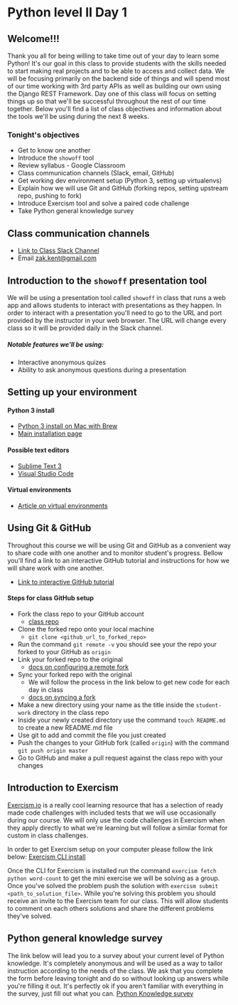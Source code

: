 # Python level II Day 1 

## Welcome!!!
Thank you all for being willing to take time out of your day to learn some Python! It's our goal in this class to provide students with the skills needed to start making real projects and to be able to access and collect data. We will be focusing primarily on the backend side of things and will spend most of our time working with 3rd party APIs as well as building our own using the Django REST Framework. Day one of this class will focus on setting things up so that we'll be successful throughout the rest of our time together. Below you'll find a list of class objectives and information about the tools we'll be using during the next 8 weeks. 

### Tonight's objectives
* Get to know one another
* Introduce the `showoff` tool
* Review syllabus - Google Classroom
* Class communication channels (Slack, email, GitHub)
* Get working dev environment setup (Python 3, setting up virtualenvs)
* Explain how we will use Git and GitHub (forking repos, setting upstream repo, pushing to fork)
* Introduce Exercism tool and solve a paired code challenge
* Take Python general knowledge survey

## Class communication channels
* [Link to Class Slack Channel](https://hackusummer2017.slack.com)
* Email zak.kent@gmail.com

## Introduction to the `showoff` presentation tool
We will be using a presentation tool called `showoff` in class that runs a web app and allows students to interact with presentations as they happen. In order to interact with a presentation you'll need to go to the URL and port provided by the instructor in your web browser. The URL will change every class so it will be provided daily in the Slack channel.  

##### Notable features we'll be using:
* Interactive anonymous quizes
* Ability to ask anonymous questions during a presentation

## Setting up your environment

#### Python 3 install
* [Python 3 install on Mac with Brew](http://python-guide-pt-br.readthedocs.io/en/latest/starting/install3/osx/)
* [Main installation page](https://www.python.org/downloads/)

#### Possible text editors
* [Sublime Text 3](https://www.sublimetext.com/3)
* [Visual Studio Code](https://code.visualstudio.com/)

#### Virtual environments
* [Article on virtual environments](https://realpython.com/blog/python/python-virtual-environments-a-primer/)

## Using Git & GitHub
Throughout this course we will be using Git and GitHub as a convenient way to share code with one another and to monitor student's progress. Bellow you'll find a link to an interactive GitHub tutorial and instructions for how we will share work with one another. 

* [Link to interactive GitHub tutorial](https://try.github.io/levels/1/challenges/1)

#### Steps for class GitHub setup
* Fork the class repo to your GitHub account
  * [class repo](https://github.com/Zak-Kent/Hack_O_class)
* Clone the forked repo onto your local machine
  * `git clone <github_url_to_forked_repo>`
* Run the command `git remote -v` you should see your the repo your forked to your GitHub as `origin`
* Link your forked repo to the original
  * [docs on configuring a remote fork](https://help.github.com/articles/configuring-a-remote-for-a-fork/)
* Sync your forked repo with the original
  * We will follow the process in the link below to get new code for each day in class
  * [docs on syncing a fork](https://help.github.com/articles/syncing-a-fork/)
* Make a new directory using your name as the title inside the `student-work` directory in the class repo
* Inside your newly created directory use the command `touch README.md` to create a new README.md file 
* Use git to add and commit the file you just created
* Push the changes to your GitHub fork (called `origin`) with the command `git push origin master`
* Go to GitHub and make a pull request against the class repo with your changes

## Introduction to Exercism
[Exercism.io](http://exercism.io/languages/python/about) is a really cool learning resource that has a selection of ready made code challenges with included tests that we will use occasionally during our course. We will only use the code challenges in Exercism when they apply directly to what we're learning but will follow a similar format for custom in class challenges.

In order to get Exercism setup on your computer please follow the link below: 
[Exercism CLI install](http://exercism.io/clients/cli)

Once the CLI for Exercism is installed run the command `exercism fetch python word-count` to get the mini exercise we will be solving as a group. Once you've solved the problem push the solution with `exercism submit <path_to_solution_file>`. While you're solving this problem you should receive an invite to the Exercism team for our class. This will allow students to comment on each others solutions and share the different problems they've solved. 

## Python general knowledge survey
The link below will lead you to a survey about your current level of Python knowledge. It's completely anonymous and will be used as a way to tailor instruction according to the needs of the class. We ask that you complete the form before leaving tonight and do so without looking up answers while you're filling it out. It's perfectly ok if you aren't familiar with everything in the survey, just fill out what you can.
[Python Knowledge survey](https://docs.google.com/forms/d/1cqpVhViQ9-lPPHKQfqSUxEW19RoQCBIoi7SOaR6PmWo/viewform?edit_requested=true)
